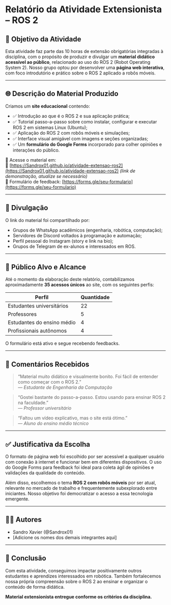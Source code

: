 # Relatório da Atividade Extensionista – ROS 2

## 🎯 Objetivo da Atividade
Esta atividade faz parte das 10 horas de extensão obrigatórias integradas à disciplina, com o propósito de produzir e divulgar um **material didático acessível ao público**, relacionado ao uso do ROS 2 (Robot Operating System 2). Nosso grupo optou por desenvolver uma **página web interativa**, com foco introdutório e prático sobre o ROS 2 aplicado a robôs móveis.

---

## 🌐 Descrição do Material Produzido

Criamos um **site educacional** contendo:

- ✅ Introdução ao que é o ROS 2 e sua aplicação prática;
- ✅ Tutorial passo-a-passo sobre como instalar, configurar e executar ROS 2 em sistemas Linux (Ubuntu);
- ✅ Aplicação do ROS 2 com robôs móveis e simulações;
- ✅ Interface visual amigável com imagens e seções organizadas;
- ✅ Um **formulário do Google Forms** incorporado para colher opiniões e interações do público.

📎 Acesse o material em:  
🔗 [https://Sandrox01.github.io/atividade-extensao-ros2](https://Sandrox01.github.io/atividade-extensao-ros2) *(link de demonstração, atualize se necessário)*  
📝 Formulário de feedback: [https://forms.gle/seu-formulario](https://forms.gle/seu-formulario)

---

## 📣 Divulgação

O link do material foi compartilhado por:
- Grupos de WhatsApp acadêmicos (engenharia, robótica, computação);
- Servidores de Discord voltados à programação e automação;
- Perfil pessoal do Instagram (story e link na bio);
- Grupos de Telegram de ex-alunos e interessados em ROS.

---

## 👥 Público Alvo e Alcance

Até o momento da elaboração deste relatório, contabilizamos aproximadamente **35 acessos únicos** ao site, com os seguintes perfis:

| Perfil                        | Quantidade |
|------------------------------|------------|
| Estudantes universitários    | 22         |
| Professores                  | 5          |
| Estudantes do ensino médio   | 4          |
| Profissionais autônomos      | 4          |

O formulário está ativo e segue recebendo feedbacks.

---

## 💬 Comentários Recebidos

> “Material muito didático e visualmente bonito. Foi fácil de entender como começar com o ROS 2.”  
> — *Estudante de Engenharia da Computação*

> “Gostei bastante do passo-a-passo. Estou usando para ensinar ROS 2 na faculdade.”  
> — *Professor universitário*

> “Faltou um vídeo explicativo, mas o site está ótimo.”  
> — *Aluno do ensino médio técnico*

---

## ✅ Justificativa da Escolha

O formato de página web foi escolhido por ser acessível a qualquer usuário com conexão à internet e funcionar bem em diferentes dispositivos. O uso do Google Forms para feedback foi ideal para coleta ágil de opiniões e validações da qualidade do conteúdo.

Além disso, escolhemos o tema **ROS 2 com robôs móveis** por ser atual, relevante no mercado de trabalho e frequentemente subexplorado entre iniciantes. Nosso objetivo foi democratizar o acesso a essa tecnologia emergente.


---

## 👨‍💻 Autores

- Sandro Xavier (@Sandrox01)
- [Adicione os nomes dos demais integrantes aqui]

---

## 📌 Conclusão

Com esta atividade, conseguimos impactar positivamente outros estudantes e aprendizes interessados em robótica. Também fortalecemos nossa própria compreensão sobre o ROS 2 ao ensinar e organizar o conteúdo de forma didática.

**Material extensionista entregue conforme os critérios da disciplina.**
